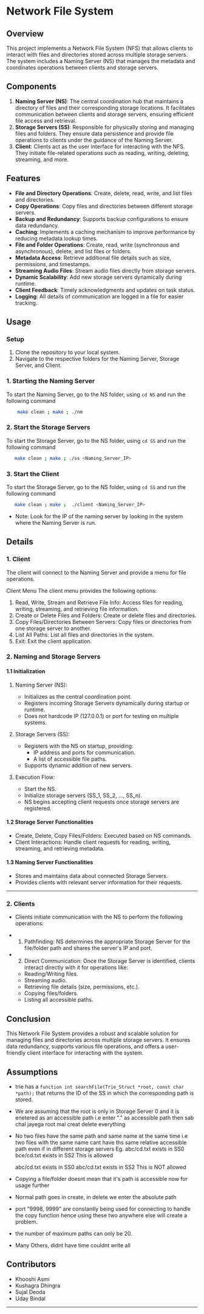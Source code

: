 # Network File System

## Overview

This project implements a Network File System (NFS) that allows clients to interact with files and directories stored across multiple storage servers. The system includes a Naming Server (NS) that manages the metadata and coordinates operations between clients and storage servers.

## Components

1. **Naming Server (NS)**: The central coordination hub that maintains a directory of files and their corresponding storage locations. It facilitates communication between clients and storage servers, ensuring efficient file access and retrieval.  
2. **Storage Servers (SS)**: Responsible for physically storing and managing files and folders. They ensure data persistence and provide file operations to clients under the guidance of the Naming Server. 
3. **Client**: Clients act as the user interface for interacting with the NFS. They initiate file-related operations such as reading, writing, deleting, streaming, and more.  


## Features

- **File and Directory Operations**: Create, delete, read, write, and list files and directories.
- **Copy Operations**: Copy files and directories between different storage servers.
- **Backup and Redundancy**: Supports backup configurations to ensure data redundancy.
- **Caching**: Implements a caching mechanism to improve performance by reducing metadata lookup times.
- **File and Folder Operations**: Create, read, write (synchronous and asynchronous), delete, and list files or folders.  
- **Metadata Access**: Retrieve additional file details such as size, permissions, and timestamps.  
- **Streaming Audio Files**: Stream audio files directly from storage servers.  
- **Dynamic Scalability**: Add new storage servers dynamically during runtime.  
- **Client Feedback**: Timely acknowledgments and updates on task status.
- **Logging**: All details of communication are logged in a file for easier tracking.

## Usage

### Setup

1. Clone the repository to your local system.  
2. Navigate to the respective folders for the Naming Server, Storage Server, and Client.  

### 1. Starting the Naming Server

To start the Naming Server, go to the NS folder, using `cd NS` and run the following command

```sh
    make clean ; make ; ./nm
```

### 2. Start the Storage Servers 

To start the Storage Server, go to the NS folder, using `cd SS` and run the following command
 
```sh
   make clean ; make ; ./ss <Naming_Server_IP>
```

### 3. Start the Client 

To start the Storage Server, go to the NS folder, using `cd SS` and run the following command

```sh
   make clean ; make ;  ./client <Naming_Server_IP>
```
  
- Note: Look for the IP of the naming server by looking in the system where the Naming Server is run.


## Details

### 1. Client
The client will connect to the Naming Server and provide a menu for file operations.

Client Menu
The client menu provides the following options:

1. Read, Write, Stream and Retrieve File Info: Access files for reading, writing, streaming, and retrieving file information.
2. Create or Delete Files and Folders: Create or delete files and directories.
3. Copy Files/Directories Between Servers: Copy files or directories from one storage server to another.
4. List All Paths: List all files and directories in the system.
5. Exit: Exit the client application.

### 2. Naming and Storage Servers

#### 1.1 Initialization

1. Naming Server (NS):
   - Initializes as the central coordination point.
   - Registers incoming Storage Servers dynamically during startup or runtime.
   - Does not hardcode IP (127.0.0.1) or port for testing on multiple systems.

2. Storage Servers (SS):
   - Registers with the NS on startup, providing:
     - IP address and ports for communication.
     - A list of accessible file paths.
   - Supports dynamic addition of new servers.

3. Execution Flow:
   - Start the NS.
   - Initialize storage servers (SS_1, SS_2, ..., SS_n).
   - NS begins accepting client requests once storage servers are registered.

#### 1.2 Storage Server Functionalities

- Create, Delete, Copy Files/Folders: Executed based on NS commands.  
- Client Interactions: Handle client requests for reading, writing, streaming, and retrieving metadata.  

#### 1.3 Naming Server Functionalities

- Stores and maintains data about connected Storage Servers.  
- Provides clients with relevant server information for their requests.  

---

### 2. Clients

- Clients initiate communication with the NS to perform the following operations:

- 1. Pathfinding: NS determines the appropriate Storage Server for the file/folder path and shares the server's IP and port.  
- 2. Direct Communication: Once the Storage Server is identified, clients interact directly with it for operations like:
   - Reading/Writing files.
   - Streaming audio.
   - Retrieving file details (size, permissions, etc.).
   - Copying files/folders.
   - Listing all accessible paths.


## Conclusion
This Network File System provides a robust and scalable solution for managing files and directories across multiple storage servers. It ensures data redundancy, supports various file operations, and offers a user-friendly client interface for interacting with the system.


## Assumptions

- trie has a `function int searchFile(Trie_Struct *root, const char *path);` that returns the ID of the SS in which the corresponding path is stored. 

- We are assuming that the root is only in Storage Server 0 and it is enetered as an accessible path i.e enter "." as accessible path then sab chal jayega root mai creat delete everything

- No two files have the same path and same name at the same time i.e two files with the same name cant have ths same relative accessible path even if in different storage servers
Eg. abc/cd.txt exists in SS0
    bce/cd.txt exists in SS2 
    This is allowed

    abc/cd.txt exists in SS0
    abc/cd.txt exists in SS2 
    This is NOT allowed


- Copying a file/folder doesnt mean that it's path is accessible now for usage further

- Normal path goes in create, in delete we enter the absolute path

- port "9998, 9999" are constantly being used for connecting to handle the copy function hence using these two anywhere else will create a problem.

- the number of maximum paths can only be 20.

- Many Others, didnt have time couldnt write all


## Contributors

- Khooshi Asmi
- Kushagra Dhingra 
- Sujal Deoda 
- Uday Bindal 


---------------------------




